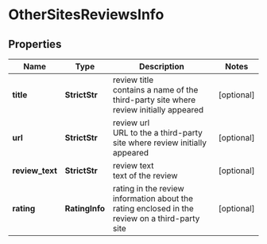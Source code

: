 # OtherSitesReviewsInfo


## Properties

| Name | Type | Description | Notes |
|------------ | ------------- | ------------- | -------------|
**title** | **StrictStr** | review title<br>contains a name of the third-party site where review initially appeared |[optional]|
**url** | **StrictStr** | review url<br>URL to the a third-party site where review initially appeared |[optional]|
**review_text** | **StrictStr** | review text<br>text of the review |[optional]|
**rating** | **RatingInfo** | rating in the review<br>information about the rating enclosed in the review on a third-party site |[optional]|
